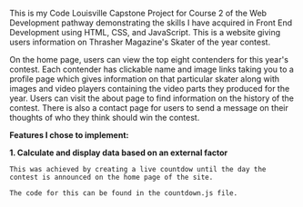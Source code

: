 <space><space><space><space>This is my Code Louisville Capstone Project for Course 2 of the Web Development pathway demonstrating the skills I have acquired in Front End Development using HTML, CSS, and JavaScript. This is a website giving users information on Thrasher Magazine's Skater of the year contest.

<space><space><space><space>On the home page, users can view the top eight contenders for this year's contest. Each contender has clickable name and image links taking you to a profile page which gives information on that particular skater along with images and video players containing the video parts they produced for the year. Users can visit the about page to find information on the history of the contest. There is also a contact page for users to send a message on their thoughts of who they think should win the contest.

**Features I chose to implement:**
    
**1. Calculate and display data based on an external factor**

    This was achieved by creating a live countdow until the day the contest is announced on the home page of the site. 

    The code for this can be found in the countdown.js file. 
 